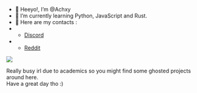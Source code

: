 - 👋 Heeyo!, I’m @Achxy
- 🌱 I’m currently learning Python, JavaScript and Rust.
- 👀 Here are my contacts :
- - [Discord](https://discord.com/users/767102436527177748)
- - [Reddit](https://www.reddit.com/user/a_very_happy_person)

![](https://hit.yhype.me/github/profile?user_id=74144790)

Really busy irl due to academics so you might find some ghosted projects around here. \
Have a great day tho :)
